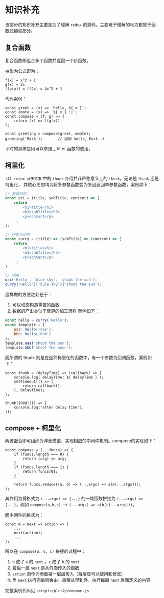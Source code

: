 # 知识补充
该部分的知识补充主要是为了理解 `redux` 的源码。主要难于理解的地方都属于函数式编程部分。  

## 复合函数
复合函数即组合多个函数并返回一个新函数。  

抽象为公式即为：
```
f(x) = x^2 + 1
g(x) = 2x
f(g(x)) = f(2x) = 4x^2 + 1
```

代码案例：
```
const greet = (x) => `hello, ${ x }`;
const emote = (x) => `${ x } :)`;
const compose = (f, g) => {
    return (x) => f(g(x))
};

const greeting = compose(greet, emote);
greeting('Mark');       // 返回 hello, Mark :)
```

平时的具体应用可以参照 _.filter 函数的使用。

## 柯里化
`(4) redux 异步方案` 中的 `thunk` 介绍并非严格意义上的 `thunk`。无论是 `thunk` 还是柯里化，
其核心思想均为将多参数函数变为多层返回单参数函数，案例如下：
```javascript
// 普通结构
const ori = (title, subTitle, content) => {
    return `
        <h1>title</h1>
        <h3>subTitle</h3>
        <p>content</p>
    `;
};

// 柯里化结构
const curry = (title) => (subTitle) => (content) => {
    return `
        <h1>title</h1>
        <h3>subTitle</h3>
        <p>content</p>
    `;
}

// 调用
ori('Hello', 'blue sky', 'shoot the sun');
curry('Hello')('bule sky')('shoot the sun');
```

这样做的方便之处在于：
1. 可以动态构造需要的函数
1. 数据的产出类似于管道的加工流程
案例如下：
```javascript
const hello = curry('Hello');
const template = {
    aaa: hello('aaa'),
    bbb: hello('bbb')
};
template.aaa('shoot the sun');
template.bbb('shoot the moon');
```

而所谓的 thunk 则是在这种柯里化的函数中，有一个参数为回调函数，案例如下：
```
const thunk = (delayTime) => (callback) => {
    console.log(`delayTime: ${ delayTime }`);
    setTimeout(() => {
        return callback();
    }, delayTime);
};

thunk(1000)(() => {
    console.log('after delay time');
});
```

## compose + 柯里化
两者配合即可组织为洋葱模型，实现相应的中间件机制。compose的实现如下：
```
const compose = (...funcs) => {
    if (funcs.length === 0) {
        return (arg) => arg;
    }
    if (funcs.length === 1) {
        return funcs[0];
    }

    return funcs.reduce((a, b) => (...args) => a(b(...args)));
};
```
其作用为将格式为 `(...args) => {...}` 的一堆函数拼接为  `(...args) => {...}`，例如 
`compose(a,b,c)` --> `(...args) => a(b(c(...args)))`。

而中间件的格式为：
```
const m = next => action => {
    ...
    next(action);
    ...
};
```
所以在 `compose(a, b, c)` 拼接的过程中：
1. `b` 成了 `a` 的 `next` ，`c` 成了 `b` 的 `next`  
1. 最后一层 `next` 是从外面传入的函数  
1. `action` 则作为参数被一层层传入（每层皆可以使用和修改）
1. 当 `next` 执行完后则会由一层层从里到外，执行每层 `next` 后面定义的内容

完整案例代码见 `scripts/plus2/compose.js`